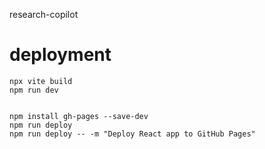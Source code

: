 research-copilot

# deployment
```
npx vite build
npm run dev


npm install gh-pages --save-dev
npm run deploy
npm run deploy -- -m "Deploy React app to GitHub Pages"
```